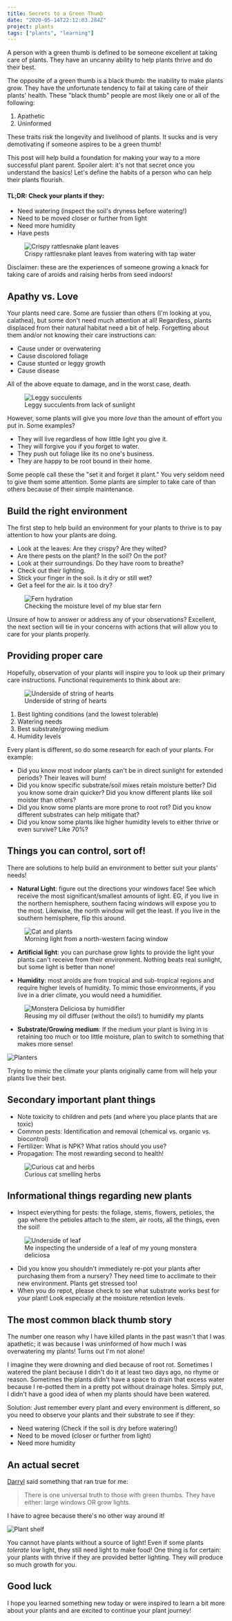```yaml
---
title: Secrets to a Green Thumb
date: "2020-05-14T22:12:03.284Z"
project: plants
tags: ["plants", "learning"]
---
```


A person with a green thumb is defined to be someone excellent at taking care of plants. They have an uncanny ability to help plants thrive and do their best.

The opposite of a green thumb is a black thumb: the inability to make plants grow. They have the unfortunate tendency to fail at taking care of their plants' health. These "black thumb" people are most likely one or all of the following:

1. Apathetic
2. Uninformed

These traits risk the longevity and livelihood of plants. It sucks and is very demotivating if someone aspires to be a green thumb!

This post will help build a foundation for making your way to a more successful plant parent. Spoiler alert: it's not that secret once you understand the basics! Let's define the habits of a person who can help their plants flourish.

#### TL;DR: Check your plants if they:

- Need watering (inspect the soil's dryness before watering!)
- Need to be moved closer or further from light
- Need more humidity
- Have pests

<figure>
  <img src="./crispy.jpg" alt="Crispy rattlesnake plant leaves">
  <figcaption>Crispy rattlesnake plant leaves from watering with tap water</figcaption>
</figure>

Disclaimer: these are the experiences of someone growing a knack for taking care of aroids and raising herbs from seed indoors!

## Apathy vs. Love

Your plants need care. Some are fussier than others (I'm looking at you, calathea), but some don't need much attention at all! Regardless, plants displaced from their natural habitat need a bit of help. Forgetting about them and/or not knowing their care instructions can:

- Cause under or overwatering
- Cause discolored foliage
- Cause stunted or leggy growth
- Cause disease

All of the above equate to damage, and in the worst case, death.

<figure>
  <img src="./leggy-succulents.jpg" alt="Leggy succulents">
  <figcaption>Leggy succulents from lack of sunlight</figcaption>
</figure>

However, some plants will give you more _love_ than the amount of effort you put in. Some examples?

- They will live regardless of how little light you give it.
- They will forgive you if you forget to water.
- They push out foliage like its no one's business.
- They are happy to be root bound in their home.

Some people call these the "set it and forget it plant." You very seldom need to give them some attention. Some plants are simpler to take care of than others because of their simple maintenance.

## Build the right environment

The first step to help build an environment for your plants to thrive is to pay attention to how your plants are doing.

- Look at the leaves: Are they crispy? Are they wilted?
- Are there pests on the plant? In the soil? On the pot?
- Look at their surroundings. Do they have room to breathe?
- Check out their lighting.
- Stick your finger in the soil. Is it dry or still wet?
- Get a feel for the air. Is it too dry?

<figure>
  <img src="./fern-hydration.jpg" alt="Fern hydration">
  <figcaption>Checking the moisture level of my blue star fern</figcaption>
</figure>

Unsure of how to answer or address any of your observations? Excellent, the next section will tie in your concerns with actions that will allow you to care for your plants properly.

## Providing proper care

Hopefully, observation of your plants will inspire you to look up their primary care instructions. Functional requirements to think about are:

<figure>
  <img src="./string-of-hearts.jpg" alt="Underside of string of hearts">
  <figcaption>Underside of string of hearts</figcaption>
</figure>

1. Best lighting conditions (and the lowest tolerable)
2. Watering needs
3. Best substrate/growing medium
4. Humidity levels

Every plant is different, so do some research for each of your plants. For example:

- Did you know most indoor plants can't be in direct sunlight for extended periods? Their leaves will burn!
- Did you know specific substrate/soil mixes retain moisture better? Did you know some drain quicker? Did you know different plants like soil moister than others?
- Did you know some plants are more prone to root rot? Did you know different substrates can help mitigate that?
- Did you know some plants like higher humidity levels to either thrive or even survive? Like 70%?

## Things you can control, sort of!

There are solutions to help build an environment to better suit your plants' needs!

- **Natural Light**: figure out the directions your windows face! See which receive the most significant/smallest amounts of light. EG, if you live in the northern hemisphere, southern facing windows will expose you to the most. Likewise, the north window will get the least. If you live in the southern hemisphere, flip this around.

<figure>
  <img src="./north-west-window.jpg" alt="Cat and plants">
  <figcaption>Morning light from a north-western facing window</figcaption>
</figure>

- **Artificial light**: you can purchase grow lights to provide the light your plants can't receive from their environment. Nothing beats real sunlight, but some light is better than none!

- **Humidity**: most aroids are from tropical and sub-tropical regions and require higher levels of humidity. To mimic those environments, if you live in a drier climate, you would need a humidifier.

<figure>
  <img src="./monstera-humidifier.jpg" alt="Monstera Deliciosa by humidifier">
  <figcaption>Reusing my oil diffuser (without the oils!) to humidify my plants</figcaption>
</figure>

- **Substrate/Growing medium**: If the medium your plant is living in is retaining too much or too little moisture, plan to switch to something that makes more sense!

![Planters](./planters.jpg)

Trying to mimic the climate your plants originally came from will help your plants live their best.

## Secondary important plant things

- Note toxicity to children and pets (and where you place plants that are toxic)
- Common pests: Identification and removal (chemical vs. organic vs. biocontrol)
- Fertilizer: What is NPK? What ratios should you use?
- Propagation: The most rewarding second to health!

<figure>
  <img src="./cat-herbs.jpg" alt="Curious cat and herbs">
  <figcaption>Curious cat smelling herbs</figcaption>
</figure>

## Informational things regarding new plants

- Inspect everything for pests: the foliage, stems, flowers, petioles, the gap where the petioles attach to the stem, air roots, all the things, even the soil!

<figure>
  <img src="./inspect.jpg" alt="Underside of leaf">
  <figcaption>Me inspecting the underside of a leaf of my young monstera deliciosa</figcaption>
</figure>

- Did you know you shouldn't immediately re-pot your plants after purchasing them from a nursery? They need time to acclimate to their new environment. Plants get stressed too!
- When you do repot, please check to see what substrate works best for your plant! Look especially at the moisture retention levels.

## The most common black thumb story

The number one reason why I have killed plants in the past wasn't that I was apathetic; it was because I was uninformed of how much I was overwatering my plants! Turns out I'm not alone!

I imagine they were drowning and died because of root rot. Sometimes I watered the plant because I didn't do it at least two days ago, no rhyme or reason. Sometimes the plants didn't have a space to drain that excess water because I re-potted them in a pretty pot without drainage holes. Simply put, I didn't have a good idea of when my plants should have been watered.

Solution: Just remember every plant and every environment is different, so you need to observe your plants and their substrate to see if they:

- Need watering (Check if the soil is dry before watering!)
- Need to be moved (closer or further from light)
- Need more humidity

## An actual secret

[Darryl](https://www.instagram.com/houseplantjournal/) said something that ran true for me:

> There is one universal truth to those with green thumbs. They have either: large windows OR grow lights.

I have to agree because there's no other way around it!

![Plant shelf](./plant-shelf.jpg)

You cannot have plants without a source of light! Even if some plants _tolerate_ low light, they still need light to make food! One thing is for certain: your plants with thrive if they are provided better lighting. They will produce so much growth for you.

## Good luck

I hope you learned something new today or were inspired to learn a bit more about your plants and are excited to continue your plant journey!
